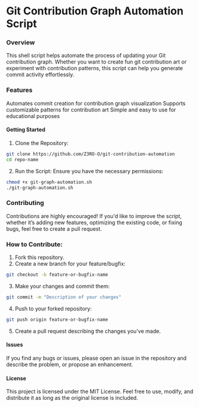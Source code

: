 # Git Contribution Graph Automation Script

### Overview
This shell script helps automate the process of updating your Git contribution graph. Whether you want to create fun git contribution art or experiment with contribution patterns, this script can help you generate commit activity effortlessly.

### Features
Automates commit creation for contribution graph visualization
Supports customizable patterns for contribution art
Simple and easy to use for educational purposes
#### Getting Started
1. Clone the Repository:
```bash
git clone https://github.com/Z3RO-O/git-contribution-automation
cd repo-name
```
2. Run the Script: Ensure you have the necessary permissions:

```bash
chmod +x git-graph-automation.sh
./git-graph-automation.sh
```
### Contributing
Contributions are highly encouraged! If you'd like to improve the script, whether it’s adding new features, optimizing the existing code, or fixing bugs, feel free to create a pull request.

### How to Contribute:
1. Fork this repository.
2. Create a new branch for your feature/bugfix:
```bash
git checkout -b feature-or-bugfix-name
```
3. Make your changes and commit them:
```bash
git commit -m "Description of your changes"
```
4. Push to your forked repository:
```bash
git push origin feature-or-bugfix-name
```
5. Create a pull request describing the changes you've made.

#### Issues
If you find any bugs or issues, please open an issue in the repository and describe the problem, or propose an enhancement.

#### License
This project is licensed under the MIT License. Feel free to use, modify, and distribute it as long as the original license is included.
